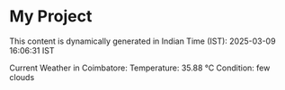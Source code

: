 # My Project

This content is dynamically generated in Indian Time (IST): 2025-03-09 16:06:31 IST


Current Weather in Coimbatore:
Temperature: 35.88 °C
Condition: few clouds
